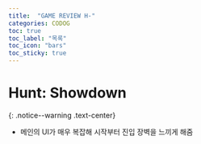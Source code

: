```yaml
---
title:  "GAME REVIEW H-"
categories: CODOG
toc: true
toc_label: "목록"
toc_icon: "bars"
toc_sticky: true
---
```


# Hunt: Showdown
{: .notice--warning .text-center}

- 메인의 UI가 매우 복잡해 시작부터 진입 장벽을 느끼게 해줌